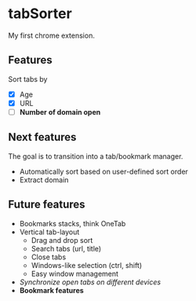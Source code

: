 # tabSorter

My first chrome extension.

## Features

Sort tabs by

- [x] Age
- [x] URL
- [ ] **Number of domain open**

## Next features

The goal is to transition into a tab/bookmark manager.

- Automatically sort based on user-defined sort order
- Extract domain

## Future features

- Bookmarks stacks, think OneTab
- Vertical tab-layout
  - Drag and drop sort
  - Search tabs (url, title)
  - Close tabs
  - Windows-like selection (ctrl, shift)
  - Easy window management
- _Synchronize open tabs on different devices_
- __Bookmark features__




